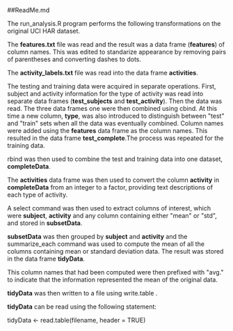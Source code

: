##ReadMe.md

The run_analysis.R program performs the following transformations on the original UCI HAR dataset.

The **features.txt** file was read and the result was a data frame (**features**) of column names. This was edited to standarize appearance by removing pairs of parentheses and converting dashes to dots.

The **activity_labels.txt** file was read into the data frame **activities**.

The testing and training data were acquired in separate operations. First, subject and activity information for the type of activity was read into separate data frames (**test_subjects** and **test_activity**). Then the data was read. The three data frames one were then combined using cbind. At this time a new column, **type**, was also introduced to distinguish between "test" and "train" sets when all the data was eventually combined. Column names were added using the **features** data frame as the column names. This resulted in the data frame **test_complete**.The process was repeated for the training data.

rbind was then used to combine the test and training data into one dataset, **completeData**.

The **activities** data frame was then used to convert the column **activity** in **completeData** from an integer to a factor, providing text descriptions of each type of activity.

A select command was then used to extract columns of interest, which were **subject**, **activity** and any column containing either "mean" or "std", and stored in **subsetData**.

**subsetData** was then grouped by **subject** and **activity** and the summarize_each command was used to compute the mean of all the columns containing mean or standard deviation data. The result was stored in the data frame **tidyData**.

This column names that had been computed were then prefixed with "avg." to indicate that the information represented the mean of the original data.

**tidyData** was then written to a file using write.table .

**tidyData** can be read using the following statement:

tidyData <- read.table(filename, header = TRUE)  
